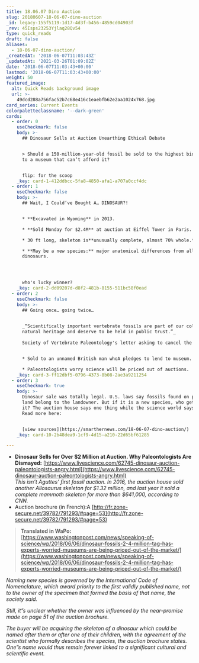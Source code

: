 ```yaml
---
title: 18.06.07 Dino Auction
slug: 20180607-18-06-07-dino-auction
_id: legacy-155f5119-1d17-4d3f-b456-4859cd04903f
_rev: 45Isps23253Yjlaq28Qv54
type: quick_reads
draft: false
aliases:
  - 18-06-07-dino-auction/
_createdAt: '2018-06-07T11:03:43Z'
_updatedAt: '2021-03-26T01:09:02Z'
date: '2018-06-07T11:03:43+00:00'
lastmod: '2018-06-07T11:03:43+00:00'
weight: 50
featured_image:
  alt: Quick Reads background image
  url: >-
    49dcd288a756fac52b7c68e416c1eaebfb62e2aa1024x768.jpg
card_series: Current Events
colorpaletteclassname: '--dark-green'
cards:
  - order: 0
    useCheckmark: false
    body: >-
      ## Dinosaur Sells at Auction Unearthing Ethical Debate


      > Should a 150-million-year-old fossil be sold to the highest bidder? Or
      to a museum that can’t afford it?


      flip: for the scoop
    _key: card-1-412ddbcc-5fa8-4850-afa1-a707a0ccf4dc
  - order: 1
    useCheckmark: false
    body: >-
      ## Wait, I Could’ve Bought A… DINOSAUR?!


      * **Excavated in Wyoming** in 2013.

      * **Sold Monday for $2.4M** at auction at Eiffel Tower in Paris.

      * 30 ft long, skeleton is**unusually complete, almost 70% whole.**

      * **May be a new species:** major anatomical differences from all known
      dinosaurs.




      who's lucky winner?
    _key: card-2-dd09207d-d8f2-481b-8155-511bc58f0ead
  - order: 2
    useCheckmark: false
    body: >-
      ## Going once… going twice…

        
      _“Scientifically important vertebrate fossils are part of our collective
      natural heritage and deserve to be held in public trust.”_  
        
      Society of Vertebrate Paleontology's letter asking to cancel the auction.


      * Sold to an unnamed British man whoA pledges to lend to museum.

      * Paleontologists worry science will be priced out of auctions.
    _key: card-3-ff12dbf5-0796-4373-8b08-2ae3a9211254
  - order: 3
    useCheckmark: true
    body: >-
      Dinosaur sale was totally legal. U.S. laws say fossils found on private
      land belong to the landowner. But if it is a new species, who gets to name
      it? The auction house says one thing while the science world says another.
      Read more here:


      [view sources](https://smarthernews.com/18-06-07-dino-auction/)
    _key: card-10-2b48dea9-1cf9-4d15-a210-22d65bf61285

---
```

* **Dinosaur Sells for Over $2 Million at Auction. Why Paleontologists Are Dismayed:** [https://www.livescience.com/62745-dinosaur-auction-paleontologists-angry.html](https://www.livescience.com/62745-dinosaur-auction-paleontologists-angry.html)  
_This isn’t Aguttes’ first fossil auction. In 2016, the auction house sold another Allosaurus skeleton for $1.32 million, and last year it sold a complete mammoth skeleton for more than $641,000, according to CNN._
* Auction brochure (in French):A [http://fr.zone-secure.net/39782/791293/#page=53](http://fr.zone-secure.net/39782/791293/#page=53)

> **Translated in WaPo:** [https://www.washingtonpost.com/news/speaking-of-science/wp/2018/06/06/dinosaur-fossils-2-4-million-tag-has-experts-worried-museums-are-being-priced-out-of-the-market/](https://www.washingtonpost.com/news/speaking-of-science/wp/2018/06/06/dinosaur-fossils-2-4-million-tag-has-experts-worried-museums-are-being-priced-out-of-the-market/)  
  
  
  
_Naming new species is governed by the International Code of Nomenclature, which award priority to the first validly published name, not to the owner of the specimen that formed the basis of that name, the society said._  
  
  
  
_Still, it”s unclear whether the owner was influenced by the near-promise made on page 51 of the auction brochure._  
  
  
  
_The buyer will be acquiring the skeleton of a dinosaur which could be named after them or after one of their children, with the agreement of the scientist who formally describes the species, the auction brochure states. One”s name would thus remain forever linked to a significant cultural and scientific event._
